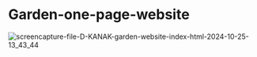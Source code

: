 # Garden-one-page-website
![screencapture-file-D-KANAK-garden-website-index-html-2024-10-25-13_43_44](https://github.com/user-attachments/assets/35477f1e-7f96-4f79-8115-54a523c73c1f)
